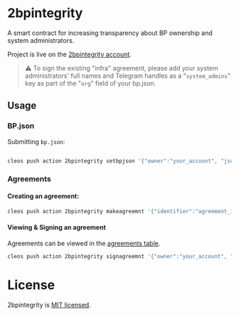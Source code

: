 # 2bpintegrity

A smart contract for increasing transparency about BP ownership and system administrators.

Project is live on the [2bpintegrity account](https://wax.bloks.io/account/2bpintegrity).

> ⚠️ To sign the existing "infra" agreement, please add your system administrators' full names and Telegram handles as a "`system_admins`" key as part of the "`org`" field of your bp.json.

## Usage

### BP.json

Submitting `bp.json`:

```bash

cleos push action 2bpintegrity setbpjson '{"owner":"your_account", "json": "your_json"}' -p your_account@active
```

### Agreements

#### Creating an agreement:

```bash
cleos push action 2bpintegrity makeagreemnt '{"identifier":"agreement_identifier", "agreement": "your_agreement"}' -p your_account@active
```

#### Viewing & Signing an agreement

Agreements can be viewed in the [agreements table](https://wax.bloks.io/account/2bpintegrity?loadContract=true&tab=Tables&account=2bpintegrity&scope=2bpintegrity&limit=100&action=makeagreemnt).

```bash
cleos push action 2bpintegrity signagreemnt '{"owner":"your_account", "agreement_identifier": "agreement_identifier"}' -p your_account@active
```


# License

2bpintegrity is [MIT licensed](./LICENSE).

